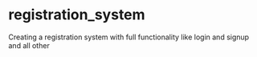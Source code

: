 # registration_system
Creating a registration system with full functionality like login and signup and all other
